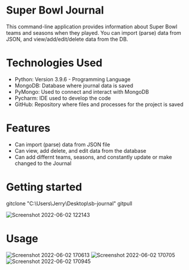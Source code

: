 # Super Bowl Journal
This command-line application provides
information about Super Bowl teams
and seasons when they played.
You can import (parse) data from JSON,
and view/add/edit/delete data from the DB.

# Technologies Used 
- Python: Version 3.9.6 - Programming Language
- MongoDB: Database where journal data is saved 
- PyMongo: Used to connect and interact with MongoDB
- Pycharm: IDE used to develop the code 
- GitHub: Repository where files and processes for the project is saved 


# Features 
- Can import (parse) data from JSON file 
- Can view, add delete, and edit data from the database 
- Can add differnt teams, seasons, and constantly update or make changed to the Journal 

# Getting started 

gitclone "C:\Users\Jerry\Desktop\sb-journal" gitpull 

![Screenshot 2022-06-02 122143](https://user-images.githubusercontent.com/103054296/171677919-df2fc20c-63f0-4321-9a1a-76548c7ee42f.png)

# Usage 


![Screenshot 2022-06-02 170613](https://user-images.githubusercontent.com/103054296/172019676-a6dfd3bf-a3b2-498e-a8fa-ba53c7f26822.png)
![Screenshot 2022-06-02 170705](https://user-images.githubusercontent.com/103054296/172019677-93a5ec9e-c808-48c3-8fa6-bee498e4e8db.png)
![Screenshot 2022-06-02 170945](https://user-images.githubusercontent.com/103054296/172019680-9f58dd92-cd70-4a5e-bd30-bfbe310825d5.png)

